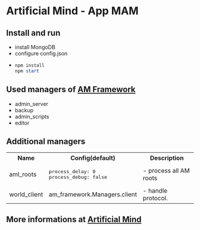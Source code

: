 # Artificial Mind - App MAM

## Install and run

- install MongoDB
- configure config.json
- ```powershell
  npm install
  npm start
  ```

## Used managers of [AM Framework](https://github.com/Pioryd/am_framework)

- admin_server
- backup
- admin_scripts
- editor
  
## Additional managers

<table>
<tr>
  <th>Name</th>
  <th>Config(default)</th>
  <th>Description</th>
</tr>

<tr>
<td>aml_roots</td>
<td>
<pre lang="json">
process_delay: 0
process_debug: false
</pre>
</td>
<td>
  - process all AM roots
</td>
</tr>

<tr>
<td>world_client</td>
<td>
am_framework.Managers.client
</td>
<td>
- handle protocol.
</td>
</tr>

</table>

## More informations at [Artificial Mind](https://pioryd.github.io/)
